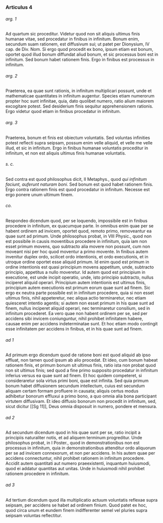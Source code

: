 ### Articulus 4

###### arg. 1
Ad quartum sic proceditur. Videtur quod non sit aliquis ultimus finis humanae vitae, sed procedatur in finibus in infinitum. Bonum enim, secundum suam rationem, est diffusivum sui; ut patet per Dionysium, IV cap. de Div. Nom. Si ergo quod procedit ex bono, ipsum etiam est bonum, oportet quod illud bonum diffundat aliud bonum, et sic processus boni est in infinitum. Sed bonum habet rationem finis. Ergo in finibus est processus in infinitum.

###### arg. 2
Praeterea, ea quae sunt rationis, in infinitum multiplicari possunt, unde et mathematicae quantitates in infinitum augentur. Species etiam numerorum propter hoc sunt infinitae, quia, dato quolibet numero, ratio alium maiorem excogitare potest. Sed desiderium finis sequitur apprehensionem rationis. Ergo videtur quod etiam in finibus procedatur in infinitum.

###### arg. 3
Praeterea, bonum et finis est obiectum voluntatis. Sed voluntas infinities potest reflecti supra seipsam, possum enim velle aliquid, et velle me velle illud, et sic in infinitum. Ergo in finibus humanae voluntatis proceditur in infinitum, et non est aliquis ultimus finis humanae voluntatis.

###### s. c.
Sed contra est quod philosophus dicit, II Metaphys., quod *qui infinitum faciunt, auferunt naturam boni*. Sed bonum est quod habet rationem finis. Ergo contra rationem finis est quod procedatur in infinitum. Necesse est ergo ponere unum ultimum finem.

###### co.
Respondeo dicendum quod, per se loquendo, impossibile est in finibus procedere in infinitum, ex quacumque parte. In omnibus enim quae per se habent ordinem ad invicem, oportet quod, remoto primo, removeantur ea quae sunt ad primum. Unde philosophus probat, in VIII Physic., quod non est possibile in causis moventibus procedere in infinitum, quia iam non esset primum movens, quo subtracto alia movere non possunt, cum non moveant nisi per hoc quod moventur a primo movente. In finibus autem invenitur duplex ordo, scilicet ordo intentionis, et ordo executionis, et in utroque ordine oportet esse aliquid primum. Id enim quod est primum in ordine intentionis est quasi principium movens appetitum, unde, subtracto principio, appetitus a nullo moveretur. Id autem quod est principium in executione, est unde incipit operatio, unde, isto principio subtracto, nullus inciperet aliquid operari. Principium autem intentionis est ultimus finis, principium autem executionis est primum eorum quae sunt ad finem. Sic ergo ex neutra parte possibile est in infinitum procedere, quia si non esset ultimus finis, nihil appeteretur, nec aliqua actio terminaretur, nec etiam quiesceret intentio agentis; si autem non esset primum in his quae sunt ad finem, nullus inciperet aliquid operari, nec terminaretur consilium, sed in infinitum procederet. Ea vero quae non habent ordinem per se, sed per accidens sibi invicem coniunguntur, nihil prohibet infinitatem habere, causae enim per accidens indeterminatae sunt. Et hoc etiam modo contingit esse infinitatem per accidens in finibus, et in his quae sunt ad finem.

###### ad 1
Ad primum ergo dicendum quod de ratione boni est quod aliquid ab ipso effluat, non tamen quod ipsum ab alio procedat. Et ideo, cum bonum habeat rationem finis, et primum bonum sit ultimus finis, ratio ista non probat quod non sit ultimus finis; sed quod a fine primo supposito procedatur in infinitum inferius versus ea quae sunt ad finem. Et hoc quidem competeret, si consideraretur sola virtus primi boni, quae est infinita. Sed quia primum bonum habet diffusionem secundum intellectum, cuius est secundum aliquam certam formam profluere in causata; aliquis certus modus adhibetur bonorum effluxui a primo bono, a quo omnia alia bona participant virtutem diffusivam. Et ideo diffusio bonorum non procedit in infinitum, sed, sicut dicitur [[Sg 11]], Deus omnia disposuit in numero, pondere et mensura.

###### ad 2
Ad secundum dicendum quod in his quae sunt per se, ratio incipit a principiis naturaliter notis, et ad aliquem terminum progreditur. Unde philosophus probat, in I Poster., quod in demonstrationibus non est processus in infinitum, quia in demonstrationibus attenditur ordo aliquorum per se ad invicem connexorum, et non per accidens. In his autem quae per accidens connectuntur, nihil prohibet rationem in infinitum procedere. Accidit autem quantitati aut numero praeexistenti, inquantum huiusmodi, quod ei addatur quantitas aut unitas. Unde in huiusmodi nihil prohibet rationem procedere in infinitum.

###### ad 3
Ad tertium dicendum quod illa multiplicatio actuum voluntatis reflexae supra seipsam, per accidens se habet ad ordinem finium. Quod patet ex hoc, quod circa unum et eundem finem indifferenter semel vel pluries supra seipsam voluntas reflectitur.


